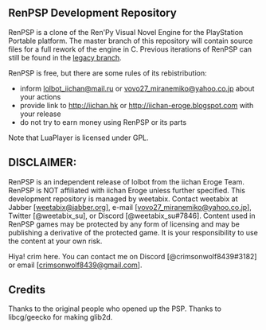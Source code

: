 ## RenPSP Development Repository

RenPSP is a clone of the Ren'Py Visual Novel Engine for the PlayStation Portable platform.
The master branch of this repository will contain source files for a full rework of the engine in C.
Previous iterations of RenPSP can still be found in the [legacy branch](https://github.com/weetabix-su/renpsp-dev/tree/legacy).

RenPSP is free, but there are some rules of its rebistribution:
* inform lolbot_iichan@mail.ru or vovo27_miranemiko@yahoo.co.jp about your actions
* provide link to http://iichan.hk or http://iichan-eroge.blogspot.com with your release
* do not try to earn money using RenPSP or its parts

Note that LuaPlayer is licensed under GPL.

## DISCLAIMER:
RenPSP is an independent release of lolbot from the iichan Eroge Team. RenPSP is NOT affiliated with iichan Eroge unless further specified.
This development repository is managed by weetabix. Contact weetabix at Jabber [weetabix@jabber.org], e-mail [vovo27_miranemiko@yahoo.co.jp], Twitter [@weetabix_su], or Discord [@weetabix_su#7846].
Content used in RenPSP games may be protected by any form of licensing and may be publishing a derivative of the protected game. It is your responsibility to use the content at your own risk.

Hiya! crim here. You can contact me on Discord [@crimsonwolf8439#3182] or email [crimsonwolf8439@gmail.com].


## Credits

Thanks to the original people who opened up the PSP.
Thanks to libcg/geecko for making glib2d.
